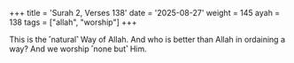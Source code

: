 +++
title = 'Surah 2, Verses 138'
date = '2025-08-27'
weight = 145
ayah = 138
tags = ["allah", "worship"]
+++

This is the ˹natural˺ Way of Allah. And who is better than Allah in ordaining a way? And we worship ˹none but˺ Him.
